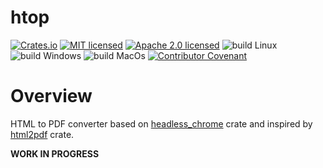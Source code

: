 # htop

[![Crates.io][crates-badge]][crates-url]
[![MIT licensed][mit-badge]][mit-url]
[![Apache 2.0 licensed][apache-badge]][apache-url]
![build Linux][build-badge-linux]
![build Windows][build-badge-windows]
![build MacOs][build-badge-macos]
[![Contributor Covenant][coc-badge]](https://github.com/senees/htop/blob/main/CODE_OF_CONDUCT.md)

[crates-badge]: https://img.shields.io/crates/v/htop.svg
[crates-url]: https://crates.io/crates/htop
[mit-badge]: https://img.shields.io/badge/License-MIT-blue.svg
[mit-url]: https://github.com/senees/htop/blob/main/LICENSE-MIT
[apache-badge]: https://img.shields.io/badge/License-Apache%202.0-blue.svg
[apache-url]: https://github.com/senees/htop/blob/main/LICENSE-APACHE
[build-badge-linux]: https://github.com/senees/htop/actions/workflows/build-linux.yml/badge.svg
[build-badge-windows]: https://github.com/senees/htop/actions/workflows/build-windows.yml/badge.svg
[build-badge-macos]: https://github.com/senees/htop/actions/workflows/build-macos.yml/badge.svg
[coc-badge]: https://img.shields.io/badge/Contributor%20Covenant-2.1-4baaaa.svg

# Overview

HTML to PDF converter based on [headless_chrome](https://crates.io/crates/headless_chrome) crate
and inspired by [html2pdf](https://crates.io/crates/html2pdf) crate.

**WORK IN PROGRESS**
